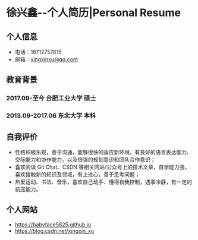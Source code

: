 # 徐兴鑫--个人简历|Personal Resume
## 个人信息  
- 电话：18712757615  
- 邮箱：xingxinxu@qq.com  
## 教育背景
### 2017.09-至今 合肥工业大学 硕士 
### 2013.09-2017.06 东北大学 本科

## 自我评价
- 性格积极乐观，善于沟通，能够很快的适应新环境，有良好的语言表达能力、交际能力和协作能力，以及很强的规划意识和团队合作意识；  
- 喜欢阅读 Git Chat、CSDN 等相关网站/公众号上的技术文章，自学能力强，喜欢接触新的知识及领域，有上进心，善于思考问题；  
- 热爱运动、书法、音乐，喜欢自己动手、懂得自我控制，遇事冷静，有一定的抗压能力。  

## 个人网站
- https://babyface5825.github.io  
- https://blog.csdn.net/xingxin_xu  
